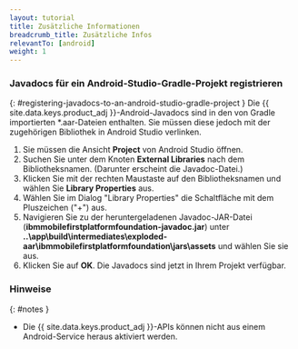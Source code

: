 ```yaml
---
layout: tutorial
title: Zusätzliche Informationen
breadcrumb_title: Zusätzliche Infos
relevantTo: [android]
weight: 1
---
```

<!-- NLS_CHARSET=UTF-8 -->
### Javadocs für ein Android-Studio-Gradle-Projekt registrieren
{: #registering-javadocs-to-an-android-studio-gradle-project }
Die {{ site.data.keys.product_adj }}-Android-Javadocs sind in den
von Gradle importierten *.aar-Dateien enthalten. Sie müssen diese jedoch mit der zugehörigen Bibliothek in
Android Studio verlinken. 

1. Sie müssen die Ansicht **Project** von Android Studio öffnen.
2. Suchen Sie unter dem Knoten **External
Libraries** nach dem Bibliotheksnamen. (Darunter erscheint die Javadoc-Datei.)
3. Klicken Sie mit der rechten Maustaste auf den Bibliotheksnamen und wählen Sie **Library Properties** aus.
4. Wählen Sie im Dialog "Library Properties" die Schaltfläche mit dem
Pluszeichen ("+") aus.
5. Navigieren Sie zu der heruntergeladenen Javadoc-JAR-Datei
(**ibmmobilefirstplatformfoundation-javadoc.jar**)
unter **..\app\build\intermediates\exploded-aar\ibmmobilefirstplatformfoundation\jars\assets** und wählen Sie sie aus.
6. Klicken Sie auf **OK**. Die Javadocs sind jetzt in Ihrem Projekt verfügbar.

### Hinweise
{: #notes }

* Die {{ site.data.keys.product_adj }}-APIs
können nicht aus einem Android-Service heraus aktiviert werden.
